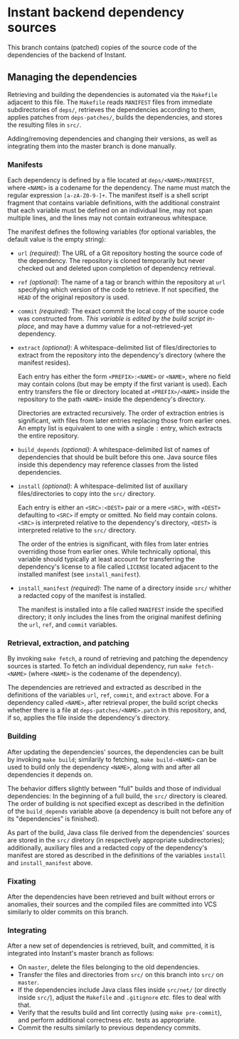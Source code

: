 # Instant backend dependency sources

This branch contains (patched) copies of the source code of the dependencies
of the backend of Instant.

## Managing the dependencies

Retrieving and building the dependencies is automated via the `Makefile`
adjacent to this file. The `Makefile` reads `MANIFEST` files from immediate
subdirectories of `deps/`, retrieves the dependencies according to them,
applies patches from `deps-patches/`, builds the dependencies, and stores the
resulting files in `src/`.

Adding/removing dependencies and changing their versions, as well as
integrating them into the master branch is done manually.

### Manifests

Each dependency is defined by a file located at `deps/<NAME>/MANIFEST`, where
`<NAME>` is a codename for the dependency. The name must match the regular
expression `[a-zA-Z0-9-]+`. The manifest itself is a shell script fragment
that contains variable definitions, with the additional constraint that each
variable must be defined on an individual line, may not span multiple lines,
and the lines may not contain extraneous whitespace.

The manifest defines the following variables (for optional variables, the
default value is the empty string):

  - `url` *(required)*: The URL of a Git repository hosting the source code of
    the dependency. The repository is cloned temporarily but never checked
    out and deleted upon completion of dependency retrieval.

  - `ref` *(optional)*: The name of a tag or branch within the repository at
    `url` specifying which version of the code to retrieve. If not specified,
    the `HEAD` of the original repository is used.

  - `commit` *(required)*: The exact commit the local copy of the source code
    was constructed from. *This variable is edited by the build script
    in-place*, and may have a dummy value for a not-retrieved-yet dependency.

  - `extract` *(optional)*: A whitespace-delimited list of files/directories
    to extract from the repository into the dependency's directory (where the
    manifest resides).

    Each entry has either the form `<PREFIX>:<NAME>` or `<NAME>`, where no
    field may contain colons (but may be empty if the first variant is used).
    Each entry transfers the file or directory located at `<PREFIX>/<NAME>`
    inside the repository to the path `<NAME>` inside the dependency's
    directory.

    Directories are extracted recursively. The order of extraction entries is
    significant, with files from later entries replacing those from earlier
    ones. An empty list is equivalent to one with a single `:` entry, which
    extracts the entire repository.

  - `build_depends` *(optional)*: A whitespace-delimited list of names of
    dependencies that should be built before this one. Java source files
    inside this dependency may reference classes from the listed dependencies.

  - `install` *(optional)*: A whitespace-delimited list of auxiliary
    files/directories to copy into the `src/` directory.

    Each entry is either an `<SRC>:<DEST>` pair or a mere `<SRC>`, with
    `<DEST>` defaulting to `<SRC>` if empty or omitted. No field may contain
    colons. `<SRC>` is interpreted relative to the dependency's directory,
    `<DEST>` is interpreted relative to the `src/` directory.

    The order of the entries is significant, with files from later entries
    overriding those from earlier ones. While technically optional, this
    variable should typically at least account for transferring the
    dependency's license to a file called `LICENSE` located adjacent to the
    installed manifest (see `install_manifest`).

  - `install_manifest` *(required)*: The name of a directory inside `src/`
    whither a redacted copy of the manifest is installed.

    The manifest is installed into a file called `MANIFEST` inside the
    specified directory; it only includes the lines from the original
    manifest defining the `url`, `ref`, and `commit` variables.

### Retrieval, extraction, and patching

By invoking `make fetch`, a round of retrieving and patching the dependency
sources is started. To fetch an individual dependency, run `make fetch-<NAME>`
(where `<NAME>` is the codename of the dependency).

The dependencies are retrieved and extracted as described in the definitions
of the variables `url`, `ref`, `commit`, and `extract` above. For a dependency
called `<NAME>`, after retrieval proper, the build script checks whether there
is a file at `deps-patches/<NAME>.patch` in this repository, and, if so,
applies the file inside the dependency's directory.

### Building

After updating the dependencies' sources, the dependencies can be built by
invoking `make build`; similarily to fetching, `make build-<NAME>` can be used
to build only the dependency `<NAME>`, along with and after all dependencies
it depends on.

The behavior differs slightly between "full" builds and those of individual
dependencies: In the beginning of a full build, the `src/` directory is
cleared. The order of building is not specified except as described in the
definition of the `build_depends` variable above (a dependency is built not
before any of its "dependencies" is finished).

As part of the build, Java class file derived from the dependencies' sources
are stored in the `src/` diretory (in respectively appropriate
subdirectories); additionally, auxiliary files and a redacted copy of the
dependency's manifest are stored as described in the definitions of the
variables `install` and `install_manifest` above.

### Fixating

After the dependencies have been retrieved and built without errors or
anomalies, their sources and the compiled files are committed into VCS
similarly to older commits on this branch.

### Integrating

After a new set of dependencies is retrieved, built, and committed, it is
integrated into Instant's master branch as follows:

  - On `master`, delete the files belonging to the old dependencies.
  - Transfer the files and directories from `src/` on this branch into `src/`
    on `master`.
  - If the dependencies include Java class files inside `src/net/` (or
    directly inside `src/`), adjust the `Makefile` and `.gitignore` _etc._
    files to deal with that.
  - Verify that the results build and lint correctly (using
    `make pre-commit`), and perform additional correctness _etc._ tests as
    appropriate.
  - Commit the results similarly to previous dependency commits.
